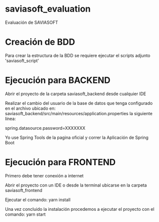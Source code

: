 # saviasoft_evaluation
Evaluación de SAVIASOFT

# Creación de BDD

Para crear la estructura de la BDD se requiere ejecutar el scripts adjunto 'saviasoft_script'

# Ejecución para BACKEND

Abrir el proyecto de la carpeta saviasoft_backend desde cualquier IDE

Realizar el cambio del usuario de la base de datos que tenga configurado en el archivo ubicado en: saviasoft_backend/src/main/resources/application.properties la siguiente línea:

spring.datasource.password=XXXXXXX

Yo use Spring Tools de la pagina oficial y correr la Aplicación de Spring Boot

# Ejecución para FRONTEND

Primero debe tener conexión a internet

Abrir el proyecto con un IDE o desde la terminal ubicarse en la carpeta saviasoft_frontend

Ejecutar el comando: yarn install

Una vez concluido la instalación procedemos a ejecutar el proyecto con el comando: yarn start